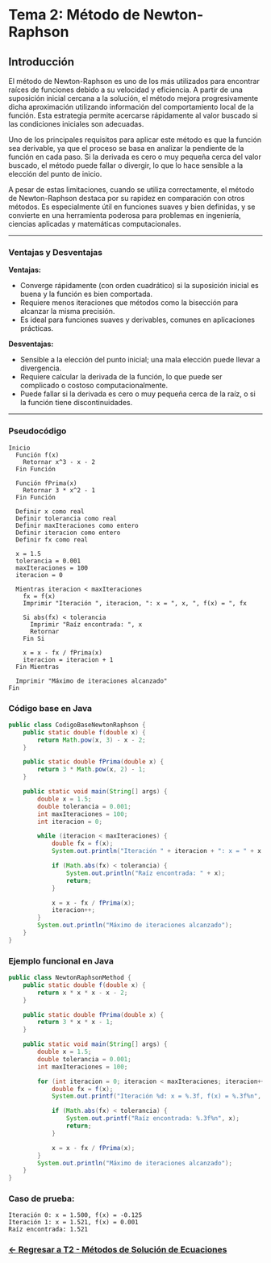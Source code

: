 # Tema 2: Método de Newton-Raphson

## Introducción

El método de Newton-Raphson es uno de los más utilizados para encontrar raíces de funciones debido a su velocidad y eficiencia. A partir de una suposición inicial cercana a la solución, el método mejora progresivamente dicha aproximación utilizando información del comportamiento local de la función. Esta estrategia permite acercarse rápidamente al valor buscado si las condiciones iniciales son adecuadas.

Uno de los principales requisitos para aplicar este método es que la función sea derivable, ya que el proceso se basa en analizar la pendiente de la función en cada paso. Si la derivada es cero o muy pequeña cerca del valor buscado, el método puede fallar o divergir, lo que lo hace sensible a la elección del punto de inicio.

A pesar de estas limitaciones, cuando se utiliza correctamente, el método de Newton-Raphson destaca por su rapidez en comparación con otros métodos. Es especialmente útil en funciones suaves y bien definidas, y se convierte en una herramienta poderosa para problemas en ingeniería, ciencias aplicadas y matemáticas computacionales.

---

### Ventajas y Desventajas

**Ventajas:**
- Converge rápidamente (con orden cuadrático) si la suposición inicial es buena y la función es bien comportada.
- Requiere menos iteraciones que métodos como la bisección para alcanzar la misma precisión.
- Es ideal para funciones suaves y derivables, comunes en aplicaciones prácticas.

**Desventajas:**
- Sensible a la elección del punto inicial; una mala elección puede llevar a divergencia.
- Requiere calcular la derivada de la función, lo que puede ser complicado o costoso computacionalmente.
- Puede fallar si la derivada es cero o muy pequeña cerca de la raíz, o si la función tiene discontinuidades.

---

### Pseudocódigo

```text
Inicio
  Función f(x)
    Retornar x^3 - x - 2
  Fin Función

  Función fPrima(x)
    Retornar 3 * x^2 - 1
  Fin Función

  Definir x como real
  Definir tolerancia como real
  Definir maxIteraciones como entero
  Definir iteracion como entero
  Definir fx como real

  x = 1.5
  tolerancia = 0.001
  maxIteraciones = 100
  iteracion = 0

  Mientras iteracion < maxIteraciones
    fx = f(x)
    Imprimir "Iteración ", iteracion, ": x = ", x, ", f(x) = ", fx

    Si abs(fx) < tolerancia
      Imprimir "Raíz encontrada: ", x
      Retornar
    Fin Si

    x = x - fx / fPrima(x)
    iteracion = iteracion + 1
  Fin Mientras

  Imprimir "Máximo de iteraciones alcanzado"
Fin
```

### Código base en Java

```java
public class CodigoBaseNewtonRaphson {
    public static double f(double x) {
        return Math.pow(x, 3) - x - 2;
    }

    public static double fPrima(double x) {
        return 3 * Math.pow(x, 2) - 1;
    }

    public static void main(String[] args) {
        double x = 1.5;
        double tolerancia = 0.001;
        int maxIteraciones = 100;
        int iteracion = 0;

        while (iteracion < maxIteraciones) {
            double fx = f(x);
            System.out.println("Iteración " + iteracion + ": x = " + x + ", f(x) = " + fx);

            if (Math.abs(fx) < tolerancia) {
                System.out.println("Raíz encontrada: " + x);
                return;
            }

            x = x - fx / fPrima(x);
            iteracion++;
        }
        System.out.println("Máximo de iteraciones alcanzado");
    }
}
```

### Ejemplo funcional en Java

```java
public class NewtonRaphsonMethod {
    public static double f(double x) {
        return x * x * x - x - 2;
    }

    public static double fPrima(double x) {
        return 3 * x * x - 1;
    }

    public static void main(String[] args) {
        double x = 1.5;
        double tolerancia = 0.001;
        int maxIteraciones = 100;

        for (int iteracion = 0; iteracion < maxIteraciones; iteracion++) {
            double fx = f(x);
            System.out.printf("Iteración %d: x = %.3f, f(x) = %.3f%n", iteracion, x, fx);

            if (Math.abs(fx) < tolerancia) {
                System.out.printf("Raíz encontrada: %.3f%n", x);
                return;
            }

            x = x - fx / fPrima(x);
        }
        System.out.println("Máximo de iteraciones alcanzado");
    }
}
```

### Caso de prueba:

```text
Iteración 0: x = 1.500, f(x) = -0.125
Iteración 1: x = 1.521, f(x) = 0.001
Raíz encontrada: 1.521
```
### [<- Regresar a T2 - Métodos de Solución de Ecuaciones ](https://github.com/Juan200519287393u83/Metodos_Numericos/blob/main/T2%20-%20M%C3%A9todos%20de%20Soluci%C3%B3n%20de%20Ecuaciones/Introducci%C3%B3n%20a%20los%20M%C3%A9todos%20de%20Soluci%C3%B3n%20de%20Ecuaciones.md)
